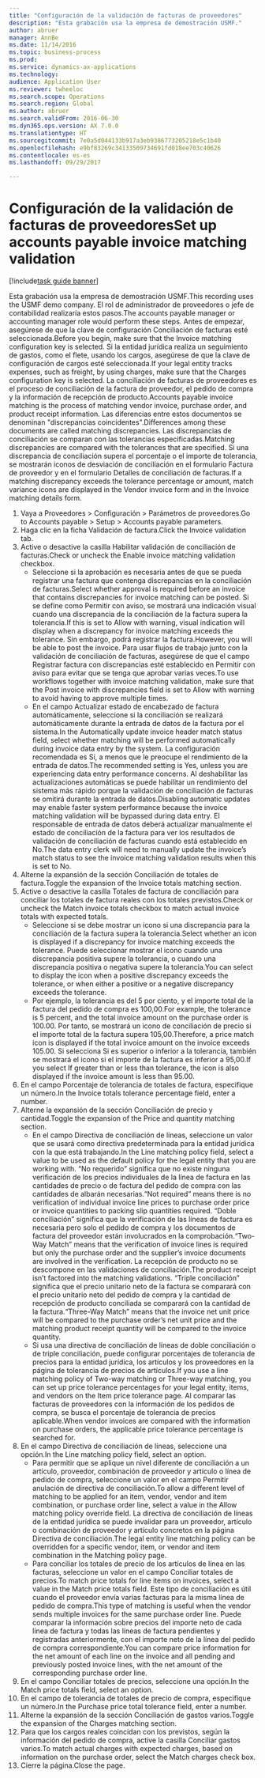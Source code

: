 ```yaml
--- 
title: "Configuración de la validación de facturas de proveedores"
description: "Esta grabación usa la empresa de demostración USMF."
author: abruer
manager: AnnBe
ms.date: 11/14/2016
ms.topic: business-process
ms.prod: 
ms.service: dynamics-ax-applications
ms.technology: 
audience: Application User
ms.reviewer: twheeloc
ms.search.scope: Operations
ms.search.region: Global
ms.author: abruer
ms.search.validFrom: 2016-06-30
ms.dyn365.ops.version: AX 7.0.0
ms.translationtype: HT
ms.sourcegitcommit: 7e0a5d044133b917a3eb9386773205218e5c1b40
ms.openlocfilehash: e9bf83269c34133509734691fd018ee703c40626
ms.contentlocale: es-es
ms.lasthandoff: 09/29/2017

---
```


# <a name="set-up-accounts-payable-invoice-matching-validation"></a><span data-ttu-id="8a0a5-103">Configuración de la validación de facturas de proveedores</span><span class="sxs-lookup"><span data-stu-id="8a0a5-103">Set up accounts payable invoice matching validation</span></span>

[!include[task guide banner](../../includes/task-guide-banner.md)]

<span data-ttu-id="8a0a5-104">Esta grabación usa la empresa de demostración USMF.</span><span class="sxs-lookup"><span data-stu-id="8a0a5-104">This recording uses the USMF demo company.</span></span> <span data-ttu-id="8a0a5-105">El rol de administrador de proveedores o jefe de contabilidad realizaría estos pasos.</span><span class="sxs-lookup"><span data-stu-id="8a0a5-105">The accounts payable manager or accounting manager role would perform these steps.</span></span> <span data-ttu-id="8a0a5-106">Antes de empezar, asegúrese de que la clave de configuración Conciliación de facturas esté seleccionada.</span><span class="sxs-lookup"><span data-stu-id="8a0a5-106">Before you begin, make sure that the Invoice matching configuration key is selected.</span></span> <span data-ttu-id="8a0a5-107">Si la entidad jurídica realiza un seguimiento de gastos, como el flete, usando los cargos, asegúrese de que la clave de configuración de cargos esté seleccionada.</span><span class="sxs-lookup"><span data-stu-id="8a0a5-107">If your legal entity tracks expenses, such as freight, by using charges, make sure that the Charges configuration key is selected.</span></span>  <span data-ttu-id="8a0a5-108">La conciliación de facturas de proveedores es el proceso de conciliación de la factura de proveedor, el pedido de compra y la información de recepción de producto.</span><span class="sxs-lookup"><span data-stu-id="8a0a5-108">Accounts payable invoice matching is the process of matching vendor invoice, purchase order, and product receipt information.</span></span> <span data-ttu-id="8a0a5-109">Las diferencias entre estos documentos se denominan "discrepancias coincidentes".</span><span class="sxs-lookup"><span data-stu-id="8a0a5-109">Differences among these documents are called matching discrepancies.</span></span> <span data-ttu-id="8a0a5-110">Las discrepancias de conciliación se comparan con las tolerancias especificadas.</span><span class="sxs-lookup"><span data-stu-id="8a0a5-110">Matching discrepancies are compared with the tolerances that are specified.</span></span> <span data-ttu-id="8a0a5-111">Si una discrepancia de conciliación supera el porcentaje o el importe de tolerancia, se mostrarán iconos de desviación de conciliación en el formulario Factura de proveedor y en el formulario Detalles de conciliación de facturas.</span><span class="sxs-lookup"><span data-stu-id="8a0a5-111">If a matching discrepancy exceeds the tolerance percentage or amount, match variance icons are displayed in the Vendor invoice form and in the Invoice matching details form.</span></span>

1. <span data-ttu-id="8a0a5-112">Vaya a Proveedores > Configuración > Parámetros de proveedores.</span><span class="sxs-lookup"><span data-stu-id="8a0a5-112">Go to Accounts payable > Setup > Accounts payable parameters.</span></span>
2. <span data-ttu-id="8a0a5-113">Haga clic en la ficha Validación de factura.</span><span class="sxs-lookup"><span data-stu-id="8a0a5-113">Click the Invoice validation tab.</span></span>
3. <span data-ttu-id="8a0a5-114">Active o desactive la casilla Habilitar validación de conciliación de facturas.</span><span class="sxs-lookup"><span data-stu-id="8a0a5-114">Check or uncheck the Enable invoice matching validation checkbox.</span></span>
    * <span data-ttu-id="8a0a5-115">Seleccione si la aprobación es necesaria antes de que se pueda registrar una factura que contenga discrepancias en la conciliación de facturas.</span><span class="sxs-lookup"><span data-stu-id="8a0a5-115">Select whether approval is required before an invoice that contains discrepancies for invoice matching can be posted.</span></span> <span data-ttu-id="8a0a5-116">Si se define como Permitir con aviso, se mostrará una indicación visual cuando una discrepancia de la conciliación de la factura supera la tolerancia.</span><span class="sxs-lookup"><span data-stu-id="8a0a5-116">If this is set to Allow with warning, visual indication will display when a discrepancy for invoice matching exceeds the tolerance.</span></span> <span data-ttu-id="8a0a5-117">Sin embargo, podrá registrar la factura.</span><span class="sxs-lookup"><span data-stu-id="8a0a5-117">However, you will be able to post the invoice.</span></span> <span data-ttu-id="8a0a5-118">Para usar flujos de trabajo junto con la validación de conciliación de facturas, asegúrese de que el campo Registrar factura con discrepancias esté establecido en Permitir con aviso para evitar que se tenga que aprobar varias veces.</span><span class="sxs-lookup"><span data-stu-id="8a0a5-118">To use workflows together with invoice matching validation, make sure that the Post invoice with discrepancies field is set to Allow with warning to avoid having to approve multiple times.</span></span>  
    * <span data-ttu-id="8a0a5-119">En el campo Actualizar estado de encabezado de factura automáticamente, seleccione si la conciliación se realizará automáticamente durante la entrada de datos de la factura por el sistema.</span><span class="sxs-lookup"><span data-stu-id="8a0a5-119">In the Automatically update invoice header match status field, select whether matching will be performed automatically during invoice data entry by the system.</span></span> <span data-ttu-id="8a0a5-120">La configuración recomendada es Sí, a menos que le preocupe el rendimiento de la entrada de datos.</span><span class="sxs-lookup"><span data-stu-id="8a0a5-120">The recommended setting is Yes, unless you are experiencing data entry performance concerns.</span></span> <span data-ttu-id="8a0a5-121">Al deshabilitar las actualizaciones automáticas se puede habilitar un rendimiento del sistema más rápido porque la validación de conciliación de facturas se omitirá durante la entrada de datos.</span><span class="sxs-lookup"><span data-stu-id="8a0a5-121">Disabling automatic updates may enable faster system performance because the invoice matching validation will be bypassed during data entry.</span></span> <span data-ttu-id="8a0a5-122">El responsable de entrada de datos deberá actualizar manualmente el estado de conciliación de la factura para ver los resultados de validación de conciliación de facturas cuando está establecido en No.</span><span class="sxs-lookup"><span data-stu-id="8a0a5-122">The data entry clerk will need to manually update the invoice’s match status to see the invoice matching validation results when this is set to No.</span></span>  
4. <span data-ttu-id="8a0a5-123">Alterne la expansión de la sección Conciliación de totales de factura.</span><span class="sxs-lookup"><span data-stu-id="8a0a5-123">Toggle the expansion of the Invoice totals matching section.</span></span>
5. <span data-ttu-id="8a0a5-124">Active o desactive la casilla Totales de factura de conciliación para conciliar los totales de factura reales con los totales previstos.</span><span class="sxs-lookup"><span data-stu-id="8a0a5-124">Check or uncheck the Match invoice totals checkbox to match actual invoice totals with expected totals.</span></span>
    * <span data-ttu-id="8a0a5-125">Seleccione si se debe mostrar un icono si una discrepancia para la conciliación de la factura supera la tolerancia.</span><span class="sxs-lookup"><span data-stu-id="8a0a5-125">Select whether an icon is displayed if a discrepancy for invoice matching exceeds the tolerance.</span></span> <span data-ttu-id="8a0a5-126">Puede seleccionar mostrar el icono cuando una discrepancia positiva supere la tolerancia, o cuando una discrepancia positiva o negativa supere la tolerancia.</span><span class="sxs-lookup"><span data-stu-id="8a0a5-126">You can select to display the icon when a positive discrepancy exceeds the tolerance, or when either a positive or a negative discrepancy exceeds the tolerance.</span></span>  
    * <span data-ttu-id="8a0a5-127">Por ejemplo, la tolerancia es del 5 por ciento, y el importe total de la factura del pedido de compra es 100,00.</span><span class="sxs-lookup"><span data-stu-id="8a0a5-127">For example, the tolerance is 5 percent, and the total invoice amount on the purchase order is 100.00.</span></span> <span data-ttu-id="8a0a5-128">Por tanto, se mostrará un icono de conciliación de precio si el importe total de la factura supera 105,00.</span><span class="sxs-lookup"><span data-stu-id="8a0a5-128">Therefore, a price match icon is displayed if the total invoice amount on the invoice exceeds 105.00.</span></span> <span data-ttu-id="8a0a5-129">Si selecciona Si es superior o inferior a la tolerancia, también se mostrará el icono si el importe de la factura es inferior a 95,00.</span><span class="sxs-lookup"><span data-stu-id="8a0a5-129">If you select If greater than or less than tolerance, the icon is also displayed if the invoice amount is less than 95.00.</span></span>  
6. <span data-ttu-id="8a0a5-130">En el campo Porcentaje de tolerancia de totales de factura, especifique un número.</span><span class="sxs-lookup"><span data-stu-id="8a0a5-130">In the Invoice totals tolerance percentage field, enter a number.</span></span>
7. <span data-ttu-id="8a0a5-131">Alterne la expansión de la sección Conciliación de precio y cantidad.</span><span class="sxs-lookup"><span data-stu-id="8a0a5-131">Toggle the expansion of the Price and quantity matching section.</span></span>
    * <span data-ttu-id="8a0a5-132">En el campo Directiva de conciliación de líneas, seleccione un valor que se usará como directiva predeterminada para la entidad jurídica con la que está trabajando.</span><span class="sxs-lookup"><span data-stu-id="8a0a5-132">In the Line matching policy field, select a value to be used as the default policy for the legal entity that you are working with.</span></span> <span data-ttu-id="8a0a5-133">“No requerido” significa que no existe ninguna verificación de los precios individuales de la línea de factura en las cantidades de precio o de factura del pedido de compra con las cantidades de albarán necesarias.</span><span class="sxs-lookup"><span data-stu-id="8a0a5-133">“Not required” means there is no verification of individual invoice line prices to purchase order price or invoice quantities to packing slip quantities required.</span></span> <span data-ttu-id="8a0a5-134">“Doble conciliación” significa que la verificación de las líneas de factura es necesaria pero solo el pedido de compra y los documentos de factura del proveedor están involucrados en la comprobación.</span><span class="sxs-lookup"><span data-stu-id="8a0a5-134">“Two-Way Match” means that the verification of invoice lines is required but only the purchase order and the supplier’s invoice documents are involved in the verification.</span></span> <span data-ttu-id="8a0a5-135">La recepción de producto no se descompone en las validaciones de conciliación.</span><span class="sxs-lookup"><span data-stu-id="8a0a5-135">The product receipt isn’t factored into the matching validations.</span></span> <span data-ttu-id="8a0a5-136">“Triple conciliación” significa que el precio unitario neto de la factura se comparará con el precio unitario neto del pedido de compra y la cantidad de recepción de producto conciliada se comparará con la cantidad de la factura.</span><span class="sxs-lookup"><span data-stu-id="8a0a5-136">“Three-Way Match” means that the invoice net unit price will be compared to the purchase order’s net unit price and the matching product receipt quantity will be compared to the invoice quantity.</span></span>  
    * <span data-ttu-id="8a0a5-137">Si usa una directiva de conciliación de líneas de doble conciliación o de triple conciliación, puede configurar porcentajes de tolerancia de precios para la entidad jurídica, los artículos y los proveedores en la página de tolerancia de precios de artículos.</span><span class="sxs-lookup"><span data-stu-id="8a0a5-137">If you use a line matching policy of Two-way matching or Three-way matching, you can set up price tolerance percentages for your legal entity, items, and vendors on the Item price tolerance page.</span></span> <span data-ttu-id="8a0a5-138">Al comparar las facturas de proveedores con la información de los pedidos de compra, se busca el porcentaje de tolerancia de precios aplicable.</span><span class="sxs-lookup"><span data-stu-id="8a0a5-138">When vendor invoices are compared with the information on purchase orders, the applicable price tolerance percentage is searched for.</span></span>  
8. <span data-ttu-id="8a0a5-139">En el campo Directiva de conciliación de líneas, seleccione una opción.</span><span class="sxs-lookup"><span data-stu-id="8a0a5-139">In the Line matching policy field, select an option.</span></span>
    * <span data-ttu-id="8a0a5-140">Para permitir que se aplique un nivel diferente de conciliación a un artículo, proveedor, combinación de proveedor y artículo o línea de pedido de compra, seleccione un valor en el campo Permitir anulación de directiva de conciliación.</span><span class="sxs-lookup"><span data-stu-id="8a0a5-140">To allow a different level of matching to be applied for an item, vendor, vendor and item combination, or purchase order line, select a value in the Allow matching policy override field.</span></span> <span data-ttu-id="8a0a5-141">La directiva de conciliación de líneas de la entidad jurídica se puede invalidar para un proveedor, artículo o combinación de proveedor y artículo concretos en la página Directiva de conciliación.</span><span class="sxs-lookup"><span data-stu-id="8a0a5-141">The legal entity line matching policy can be overridden for a specific vendor, item, or vendor and item combination in the Matching policy page.</span></span>  
    * <span data-ttu-id="8a0a5-142">Para conciliar los totales de precio de los artículos de línea en las facturas, seleccione un valor en el campo Conciliar totales de precios.</span><span class="sxs-lookup"><span data-stu-id="8a0a5-142">To match price totals for line items on invoices, select a value in the Match price totals field.</span></span> <span data-ttu-id="8a0a5-143">Este tipo de conciliación es útil cuando el proveedor envía varias facturas para la misma línea de pedido de compra.</span><span class="sxs-lookup"><span data-stu-id="8a0a5-143">This type of matching is useful when the vendor sends multiple invoices for the same purchase order line.</span></span> <span data-ttu-id="8a0a5-144">Puede comparar la información sobre precios del importe neto de cada línea de factura y todas las líneas de factura pendientes y registradas anteriormente, con el importe neto de la línea del pedido de compra correspondiente.</span><span class="sxs-lookup"><span data-stu-id="8a0a5-144">You can compare price information for the net amount of each line on the invoice and all pending and previously posted invoice lines, with the net amount of the corresponding purchase order line.</span></span>  
9. <span data-ttu-id="8a0a5-145">En el campo Conciliar totales de precios, seleccione una opción.</span><span class="sxs-lookup"><span data-stu-id="8a0a5-145">In the Match price totals field, select an option.</span></span>
10. <span data-ttu-id="8a0a5-146">En el campo de tolerancia de totales de precio de compra, especifique un número.</span><span class="sxs-lookup"><span data-stu-id="8a0a5-146">In the Purchase price total tolerance field, enter a number.</span></span>
11. <span data-ttu-id="8a0a5-147">Alterne la expansión de la sección Conciliación de gastos varios.</span><span class="sxs-lookup"><span data-stu-id="8a0a5-147">Toggle the expansion of the Charges matching section.</span></span>
12. <span data-ttu-id="8a0a5-148">Para que los cargos reales coincidan con los previstos, según la información del pedido de compra, active la casilla Conciliar gastos varios.</span><span class="sxs-lookup"><span data-stu-id="8a0a5-148">To match actual charges with expected charges, based on information on the purchase order, select the Match charges check box.</span></span>
13. <span data-ttu-id="8a0a5-149">Cierre la página.</span><span class="sxs-lookup"><span data-stu-id="8a0a5-149">Close the page.</span></span>


